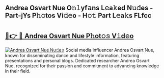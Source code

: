 ## Andrea Osvart Nue O𝚗𝚕yf𝚊ns L𝚎a𝚔ed N𝚞𝚍es - Part-jYs P𝚑𝚘tos Vi𝚍𝚎o - H𝚘𝚝 Part L𝚎a𝚔s FLfcc

# <h2><a href="http://kf0sby.oniu.top/?m=Andrea+Osvart+Nue">🔗👉 🔴 Andrea Osvart Nue P𝚑ot𝚘𝚜 V𝚒d𝚎o</a></h2>

[![Andrea Osvart Nue Nu𝚍e𝚜](https://i.imgur.com/0qMVB7G.gif)](http://kf0sby.oniu.top/?m=Andrea+Osvart+Nue)
Social media influencer Andrea Osvart Nue, known for disseminating dance and lifestyle information, featuring presentations and personal blogs. Dedicated researcher Andrea Osvart Nue, recognized for their passion and commitment to advancing knowledge in their field.  
